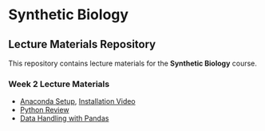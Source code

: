 # Synthetic Biology

## Lecture Materials Repository

This repository contains lecture materials for the **Synthetic Biology** course.

### Week 2 Lecture Materials
- [Anaconda Setup](Lec2_anaconda.md), [Installation Video](https://youtu.be/AayzQOPmaaQ)
- [Python Review](Lec2_python.md)
- [Data Handling with Pandas](Lec2_pandas.md)

